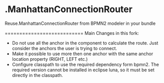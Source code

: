 .ManhattanConnectionRouter
==========================

Reuse.ManhattanConnectionRouter from BPMN2 modeler in your bundle 

===========================
Main Changes in this fork:

* Do not use all the anchor in the component to calculate the route. Just consider the anchors the user is trying to connect.
* Make it possible to use more then one anchor with the same anchor location property (RIGHT, LEFT etc.)
* Configure classpath to use the required dependency form bpmn2. The required version cannot be installed in eclipse luna, so it must be set directly in the classpath.
